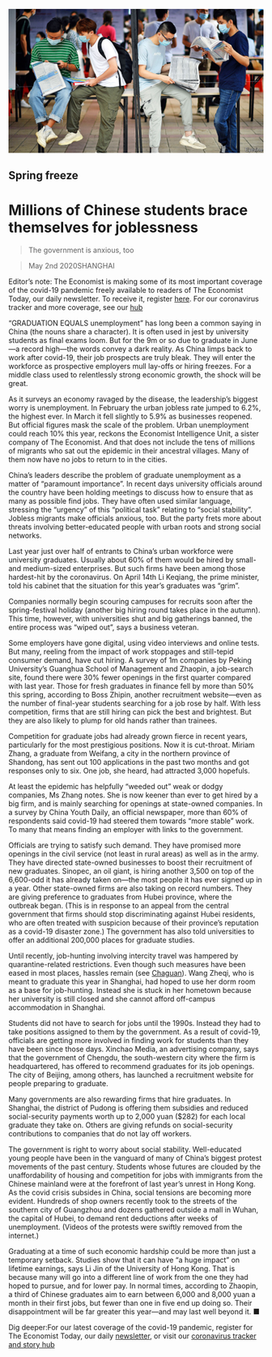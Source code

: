 ![](./images/20200502_CNP001_0.jpg)

## Spring freeze

# Millions of Chinese students brace themselves for joblessness

> The government is anxious, too

> May 2nd 2020SHANGHAI

Editor’s note: The Economist is making some of its most important coverage of the covid-19 pandemic freely available to readers of The Economist Today, our daily newsletter. To receive it, register [here](https://www.economist.com//newslettersignup). For our coronavirus tracker and more coverage, see our [hub](https://www.economist.com//coronavirus)

“GRADUATION EQUALS unemployment” has long been a common saying in China (the nouns share a character). It is often used in jest by university students as final exams loom. But for the 9m or so due to graduate in June—a record high—the words convey a dark reality. As China limps back to work after covid-19, their job prospects are truly bleak. They will enter the workforce as prospective employers mull lay-offs or hiring freezes. For a middle class used to relentlessly strong economic growth, the shock will be great.

As it surveys an economy ravaged by the disease, the leadership’s biggest worry is unemployment. In February the urban jobless rate jumped to 6.2%, the highest ever. In March it fell slightly to 5.9% as businesses reopened. But official figures mask the scale of the problem. Urban unemployment could reach 10% this year, reckons the Economist Intelligence Unit, a sister company of The Economist. And that does not include the tens of millions of migrants who sat out the epidemic in their ancestral villages. Many of them now have no jobs to return to in the cities.

China’s leaders describe the problem of graduate unemployment as a matter of “paramount importance”. In recent days university officials around the country have been holding meetings to discuss how to ensure that as many as possible find jobs. They have often used similar language, stressing the “urgency” of this “political task” relating to “social stability”. Jobless migrants make officials anxious, too. But the party frets more about threats involving better-educated people with urban roots and strong social networks.

Last year just over half of entrants to China’s urban workforce were university graduates. Usually about 60% of them would be hired by small- and medium-sized enterprises. But such firms have been among those hardest-hit by the coronavirus. On April 14th Li Keqiang, the prime minister, told his cabinet that the situation for this year’s graduates was “grim”.

Companies normally begin scouring campuses for recruits soon after the spring-festival holiday (another big hiring round takes place in the autumn). This time, however, with universities shut and big gatherings banned, the entire process was “wiped out”, says a business veteran.

Some employers have gone digital, using video interviews and online tests. But many, reeling from the impact of work stoppages and still-tepid consumer demand, have cut hiring. A survey of 1m companies by Peking University’s Guanghua School of Management and Zhaopin, a job-search site, found there were 30% fewer openings in the first quarter compared with last year. Those for fresh graduates in finance fell by more than 50% this spring, according to Boss Zhipin, another recruitment website—even as the number of final-year students searching for a job rose by half. With less competition, firms that are still hiring can pick the best and brightest. But they are also likely to plump for old hands rather than trainees.

Competition for graduate jobs had already grown fierce in recent years, particularly for the most prestigious positions. Now it is cut-throat. Miriam Zhang, a graduate from Weifang, a city in the northern province of Shandong, has sent out 100 applications in the past two months and got responses only to six. One job, she heard, had attracted 3,000 hopefuls.

At least the epidemic has helpfully “weeded out” weak or dodgy companies, Ms Zhang notes. She is now keener than ever to get hired by a big firm, and is mainly searching for openings at state-owned companies. In a survey by China Youth Daily, an official newspaper, more than 60% of respondents said covid-19 had steered them towards “more stable” work. To many that means finding an employer with links to the government.

Officials are trying to satisfy such demand. They have promised more openings in the civil service (not least in rural areas) as well as in the army. They have directed state-owned businesses to boost their recruitment of new graduates. Sinopec, an oil giant, is hiring another 3,500 on top of the 6,600-odd it has already taken on—the most people it has ever signed up in a year. Other state-owned firms are also taking on record numbers. They are giving preference to graduates from Hubei province, where the outbreak began. (This is in response to an appeal from the central government that firms should stop discriminating against Hubei residents, who are often treated with suspicion because of their province’s reputation as a covid-19 disaster zone.) The government has also told universities to offer an additional 200,000 places for graduate studies.

Until recently, job-hunting involving intercity travel was hampered by quarantine-related restrictions. Even though such measures have been eased in most places, hassles remain (see [Chaguan](https://www.economist.com//china/2020/04/30/china-plans-to-crush-new-covid-outbreaks-with-tough-measures)). Wang Zheqi, who is meant to graduate this year in Shanghai, had hoped to use her dorm room as a base for job-hunting. Instead she is stuck in her hometown because her university is still closed and she cannot afford off-campus accommodation in Shanghai.

Students did not have to search for jobs until the 1990s. Instead they had to take positions assigned to them by the government. As a result of covid-19, officials are getting more involved in finding work for students than they have been since those days. Xinchao Media, an advertising company, says that the government of Chengdu, the south-western city where the firm is headquartered, has offered to recommend graduates for its job openings. The city of Beijing, among others, has launched a recruitment website for people preparing to graduate.

Many governments are also rewarding firms that hire graduates. In Shanghai, the district of Pudong is offering them subsidies and reduced social-security payments worth up to 2,000 yuan ($282) for each local graduate they take on. Others are giving refunds on social-security contributions to companies that do not lay off workers.

The government is right to worry about social stability. Well-educated young people have been in the vanguard of many of China’s biggest protest movements of the past century. Students whose futures are clouded by the unaffordability of housing and competition for jobs with immigrants from the Chinese mainland were at the forefront of last year’s unrest in Hong Kong. As the covid crisis subsides in China, social tensions are becoming more evident. Hundreds of shop owners recently took to the streets of the southern city of Guangzhou and dozens gathered outside a mall in Wuhan, the capital of Hubei, to demand rent deductions after weeks of unemployment. (Videos of the protests were swiftly removed from the internet.)

Graduating at a time of such economic hardship could be more than just a temporary setback. Studies show that it can have “a huge impact” on lifetime earnings, says Li Jin of the University of Hong Kong. That is because many will go into a different line of work from the one they had hoped to pursue, and for lower pay. In normal times, according to Zhaopin, a third of Chinese graduates aim to earn between 6,000 and 8,000 yuan a month in their first jobs, but fewer than one in five end up doing so. Their disappointment will be far greater this year—and may last well beyond it. ■

Dig deeper:For our latest coverage of the covid-19 pandemic, register for The Economist Today, our daily [newsletter](https://www.economist.com//newslettersignup), or visit our [coronavirus tracker and story hub](https://www.economist.com//coronavirus)